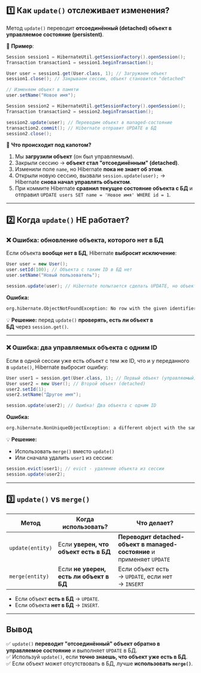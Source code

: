## **1️⃣ Как `update()` отслеживает изменения?**

Метод `update()` переводит **отсоединённый (detached) объект в управляемое состояние (persistent)**.

📌 **Пример**:
```java
Session session1 = HibernateUtil.getSessionFactory().openSession();
Transaction transaction1 = session1.beginTransaction();

User user = session1.get(User.class, 1); // Загружаем объект
session1.close(); // Закрываем сессию, объект становится "detached"

// Изменяем объект в памяти
user.setName("Новое имя");

Session session2 = HibernateUtil.getSessionFactory().openSession();
Transaction transaction2 = session2.beginTransaction();

session2.update(user); // Переводим объект в managed-состояние
transaction2.commit(); // Hibernate отправит UPDATE в БД
session2.close();
```

📌 **Что происходит под капотом?**

1. Мы **загрузили объект** (он был управляемым).
2. Закрыли сессию → **объект стал "отсоединённым" (detached)**.
3. Изменили поле `name`, но Hibernate **пока не знает об этом**.
4. Открыли новую сессию, вызвали `session.update(user);` → Hibernate **снова начал управлять объектом**.
5. При коммите Hibernate **сравнил текущее состояние объекта с БД** и отправил `UPDATE users SET name = 'Новое имя' WHERE id = 1`.

---

## **2️⃣ Когда `update()` НЕ работает?**

### ❌ **Ошибка: обновление объекта, которого нет в БД**

Если объекта **вообще нет в БД**, Hibernate **выбросит исключение**:

```java
User user = new User();
user.setId(100); // Объекта с таким ID в БД нет
user.setName("Новый пользователь");

session.update(user); // Hibernate попытается сделать UPDATE, но объекта нет!
```

**Ошибка:**

```bash
org.hibernate.ObjectNotFoundException: No row with the given identifier exists
```

💡 **Решение:** перед `update()` **проверять, есть ли объект в БД** через `session.get()`.

---

### ❌ **Ошибка: два управляемых объекта с одним ID**

Если в одной сессии уже есть объект с тем же ID, что и у переданного в `update()`, Hibernate выбросит ошибку:

```java
User user1 = session.get(User.class, 1); // Первый объект (управляемый)
User user2 = new User(); // Второй объект (detached)
user2.setId(1);
user2.setName("Другое имя");

session.update(user2); // Ошибка! Два объекта с одним ID
```

**Ошибка:**
```bash
org.hibernate.NonUniqueObjectException: a different object with the same identifier value was already associated with the session
```

💡 **Решение:**

- Использовать `merge()` вместо `update()`
- Или сначала удалить `user1` из сессии:

```java
session.evict(user1); // evict - удаление объекта из сессии
session.update(user2);
```

---

## **3️⃣ `update()` vs `merge()`**

|Метод|Когда использовать?|Что делает?|
|---|---|---|
|`update(entity)`|Если **уверен, что объект есть в БД**|**Переводит detached-объект в managed-состояние** и применяет `UPDATE`|
|`merge(entity)`|Если **не уверен, есть ли объект в БД**|Если объект есть → `UPDATE`, если нет → `INSERT`|

- Если объект **есть в БД** → `UPDATE`.
- Если объекта **нет в БД** → `INSERT`.

---

## **Вывод**

✅ `update()` **переводит "отсоединённый" объект обратно в управляемое состояние** и выполняет `UPDATE` в БД.  
✅ Используй `update()`, если **точно знаешь, что объект уже есть в БД**.  
✅ Если объект может отсутствовать в БД, лучше **использовать `merge()`**.